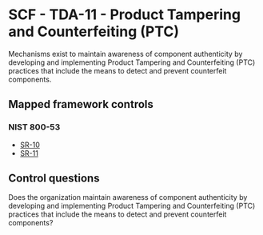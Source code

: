 # SCF - TDA-11 - Product Tampering and Counterfeiting (PTC)
Mechanisms exist to maintain awareness of component authenticity by developing and implementing Product Tampering and Counterfeiting (PTC) practices that include the means to detect and prevent counterfeit components.
## Mapped framework controls
### NIST 800-53
- [SR-10](../nist80053/sr-10.md)
- [SR-11](../nist80053/sr-11.md)
  
## Control questions
Does the organization maintain awareness of component authenticity by developing and implementing Product Tampering and Counterfeiting (PTC) practices that include the means to detect and prevent counterfeit components?
  